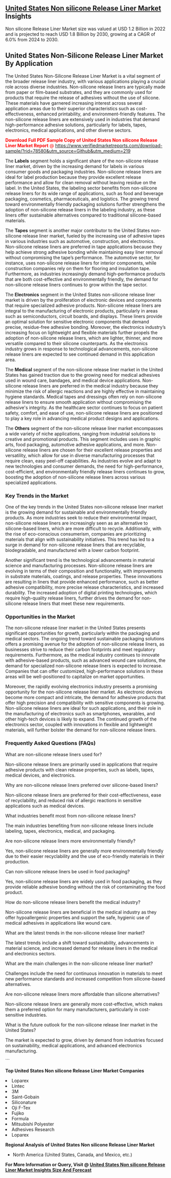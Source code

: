 <h2><a href="https://www.verifiedmarketreports.com/download-sample/?rid=78580&amp;utm_source=Github&amp;utm_medium=219" target="_blank">United States Non silicone Release Liner Market</a> Insights</h2><p>Non silicone Release Liner Market size was valued at USD 1.2 Billion in 2022 and is projected to reach USD 1.8 Billion by 2030, growing at a CAGR of 6.0% from 2024 to 2030.</p><p> <h2>United States Non-Silicone Release Liner Market By Application</h2> <p>The United States Non-Silicone Release Liner Market is a vital segment of the broader release liner industry, with various applications playing a crucial role across diverse industries. Non-silicone release liners are typically made from paper or film-based substrates, and they are commonly used for products that require the release of adhesives without the use of silicone. These materials have garnered increasing interest across several application areas due to their superior characteristics such as cost-effectiveness, enhanced printability, and environment-friendly features. The non-silicone release liners are extensively used in industries that demand high-performance adhesive solutions, particularly for labels, tapes, electronics, medical applications, and other diverse sectors. <p><span class=""><span style="color: #ff0000;"><strong>Download Full PDF Sample Copy of United States Non silicone Release Liner Market Report</strong> @ </span><a href="https://www.verifiedmarketreports.com/download-sample/?rid=78580&amp;utm_source=Github&amp;utm_medium=219" target="_blank">https://www.verifiedmarketreports.com/download-sample/?rid=78580&amp;utm_source=Github&amp;utm_medium=219</a></span></p> <p>The <strong>Labels</strong> segment holds a significant share of the non-silicone release liner market, driven by the increasing demand for labels in various consumer goods and packaging industries. Non-silicone release liners are ideal for label production because they provide excellent release performance and allow for clean removal without leaving residue on the label. In the United States, the labeling sector benefits from non-silicone release liners for its wide range of applications, such as food and beverage packaging, cosmetics, pharmaceuticals, and logistics. The growing trend toward environmentally friendly packaging solutions further strengthens the adoption of non-silicone release liners in the labeling industry, as these liners offer sustainable alternatives compared to traditional silicone-based materials. <p>The <strong>Tapes</strong> segment is another major contributor to the United States non-silicone release liner market, fueled by the increasing use of adhesive tapes in various industries such as automotive, construction, and electronics. Non-silicone release liners are preferred in tape applications because they help achieve strong adhesive bonding while maintaining easy liner removal without compromising the tape’s performance. The automotive sector, for instance, uses non-silicone release liners for interior components, while construction companies rely on them for flooring and insulation tape. Furthermore, as industries increasingly demand high-performance products that are both cost-effective and environmentally friendly, the demand for non-silicone release liners continues to grow within the tape sector. <p>The <strong>Electronics</strong> segment in the United States non-silicone release liner market is driven by the proliferation of electronic devices and components that require specialized adhesive products. Non-silicone release liners are integral to the manufacturing of electronic products, particularly in areas such as semiconductors, circuit boards, and displays. These liners provide an optimal solution for sensitive electronic components that demand precise, residue-free adhesive bonding. Moreover, the electronics industry’s increasing focus on lightweight and flexible materials further propels the adoption of non-silicone release liners, which are lighter, thinner, and more versatile compared to their silicone counterparts. As the electronics industry grows in response to technological advancements, non-silicone release liners are expected to see continued demand in this application area. <p>The <strong>Medical</strong> segment of the non-silicone release liner market in the United States has gained traction due to the growing need for medical adhesives used in wound care, bandages, and medical device applications. Non-silicone release liners are preferred in the medical industry because they minimize the risk of allergic reactions and are highly effective in maintaining hygiene standards. Medical tapes and dressings often rely on non-silicone release liners to ensure smooth application without compromising the adhesive's integrity. As the healthcare sector continues to focus on patient safety, comfort, and ease of use, non-silicone release liners are positioned to play a key role in advancing medical product designs and applications. <p>The <strong>Others</strong> segment of the non-silicone release liner market encompasses a wide variety of niche applications, ranging from industrial solutions to creative and promotional products. This segment includes uses in graphic arts, food packaging, automotive adhesive applications, and more. Non-silicone release liners are chosen for their excellent release properties and versatility, which allow for use in diverse manufacturing processes that require clean, easy peel-off capabilities. As industries evolve and adapt to new technologies and consumer demands, the need for high-performance, cost-efficient, and environmentally friendly release liners continues to grow, boosting the adoption of non-silicone release liners across various specialized applications. <h3>Key Trends in the Market</h3> <p>One of the key trends in the United States non-silicone release liner market is the growing demand for sustainable and environmentally friendly products. As more industries seek to reduce their environmental impact, non-silicone release liners are increasingly seen as an alternative to silicone-based liners, which are more difficult to recycle. Additionally, with the rise of eco-conscious consumerism, companies are prioritizing materials that align with sustainability initiatives. This trend has led to a surge in demand for non-silicone release liners that are recyclable, biodegradable, and manufactured with a lower carbon footprint. <p>Another significant trend is the technological advancements in material science and manufacturing processes. Non-silicone release liners are evolving in terms of their composition and functionality, with improvements in substrate materials, coatings, and release properties. These innovations are resulting in liners that provide enhanced performance, such as better adhesive compatibility, more precise release characteristics, and increased durability. The increased adoption of digital printing technologies, which require high-quality release liners, further drives the demand for non-silicone release liners that meet these new requirements. <h3>Opportunities in the Market</h3> <p>The non-silicone release liner market in the United States presents significant opportunities for growth, particularly within the packaging and medical sectors. The ongoing trend toward sustainable packaging solutions offers a promising avenue for the adoption of non-silicone release liners, as businesses strive to reduce their carbon footprints and meet regulatory requirements. Furthermore, as the medical industry continues to innovate with adhesive-based products, such as advanced wound care solutions, the demand for specialized non-silicone release liners is expected to increase. Companies that can offer customized, high-performance solutions in these areas will be well-positioned to capitalize on market opportunities. <p>Moreover, the rapidly evolving electronics industry presents a promising opportunity for the non-silicone release liner market. As electronic devices become more compact and intricate, the demand for adhesive products that offer high precision and compatibility with sensitive components is growing. Non-silicone release liners are ideal for such applications, and their role in the manufacturing of electronics such as smartphones, wearables, and other high-tech devices is likely to expand. The continued growth of the electronics sector, coupled with innovations in flexible and lightweight materials, will further bolster the demand for non-silicone release liners. <h3>Frequently Asked Questions (FAQs)</h3> <p>What are non-silicone release liners used for?</p> <p>Non-silicone release liners are primarily used in applications that require adhesive products with clean release properties, such as labels, tapes, medical devices, and electronics.</p> <p>Why are non-silicone release liners preferred over silicone-based liners?</p> <p>Non-silicone release liners are preferred for their cost-effectiveness, ease of recyclability, and reduced risk of allergic reactions in sensitive applications such as medical devices.</p> <p>What industries benefit most from non-silicone release liners?</p> <p>The main industries benefiting from non-silicone release liners include labeling, tapes, electronics, medical, and packaging.</p> <p>Are non-silicone release liners more environmentally friendly?</p> <p>Yes, non-silicone release liners are generally more environmentally friendly due to their easier recyclability and the use of eco-friendly materials in their production.</p> <p>Can non-silicone release liners be used in food packaging?</p> <p>Yes, non-silicone release liners are widely used in food packaging, as they provide reliable adhesive bonding without the risk of contaminating the food product.</p> <p>How do non-silicone release liners benefit the medical industry?</p> <p>Non-silicone release liners are beneficial in the medical industry as they offer hypoallergenic properties and support the safe, hygienic use of medical adhesives in applications like wound care.</p> <p>What are the latest trends in the non-silicone release liner market?</p> <p>The latest trends include a shift toward sustainability, advancements in material science, and increased demand for release liners in the medical and electronics sectors.</p> <p>What are the main challenges in the non-silicone release liner market?</p> <p>Challenges include the need for continuous innovation in materials to meet new performance standards and increased competition from silicone-based alternatives.</p> <p>Are non-silicone release liners more affordable than silicone alternatives?</p> <p>Non-silicone release liners are generally more cost-effective, which makes them a preferred option for many manufacturers, particularly in cost-sensitive industries.</p> <p>What is the future outlook for the non-silicone release liner market in the United States?</p> <p>The market is expected to grow, driven by demand from industries focused on sustainability, medical applications, and advanced electronics manufacturing.</p> ```</p><p><strong>Top United States Non silicone Release Liner Market Companies</strong></p><div data-test-id=""><p><li>Loparex</li><li> Lintec</li><li> 3M</li><li> Saint-Gobain</li><li> Siliconature</li><li> Oji F-Tex</li><li> Fujiko</li><li> Formula</li><li> Mitsubishi Polyester</li><li> Adhesives Research</li><li> Loparex</li></p><div><strong>Regional Analysis of&nbsp;United States Non silicone Release Liner Market</strong></div><ul><li dir="ltr"><p dir="ltr">North America&nbsp;(United States, Canada, and Mexico, etc.)</p></li></ul><p><strong>For More Information or Query, Visit @&nbsp;</strong><strong><a href="https://www.verifiedmarketreports.com/product/global-non-silicone-release-liner-market-growth-2019-2024/?utm_source=Github&amp;utm_medium=219" target="_blank">United States Non silicone Release Liner Market Insights Size And Forecast</a></strong></p></div>
